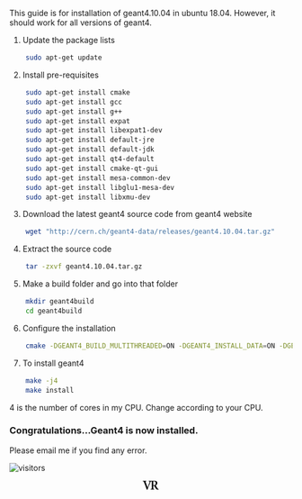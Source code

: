 This guide is for installation of geant4.10.04 in ubuntu 18.04. However, it should work for all versions of geant4.

1. Update the package lists
```bash
    sudo apt-get update
```

2. Install pre-requisites
```bash
    sudo apt-get install cmake
    sudo apt-get install gcc
    sudo apt-get install g++ 
    sudo apt-get install expat
    sudo apt-get install libexpat1-dev
    sudo apt-get install default-jre
    sudo apt-get install default-jdk
    sudo apt-get install qt4-default
    sudo apt-get install cmake-qt-gui
    sudo apt-get install mesa-common-dev
    sudo apt-get install libglu1-mesa-dev
    sudo apt-get install libxmu-dev
```    

3. Download the latest geant4 source code from geant4 website
```bash
    wget "http://cern.ch/geant4-data/releases/geant4.10.04.tar.gz"
```

4. Extract the source code
```bash
    tar -zxvf geant4.10.04.tar.gz
```

5. Make a build folder and go into that folder
```bash
    mkdir geant4build
    cd geant4build
```

6. Configure the installation
```bash
    cmake -DGEANT4_BUILD_MULTITHREADED=ON -DGEANT4_INSTALL_DATA=ON -DGEANT4_USE_OPENGL_X11=ON -DGEANT4_USE_QT=ON ../geant4.10.04
```

7. To install geant4 
```bash
    make -j4
    make install
```
4 is the number of cores in my CPU. Change according to your CPU.    

### Congratulations...Geant4 is now installed.

Please email me if you find any error.

![visitors](https://visitor-badge.glitch.me/badge?page_id=rangavirender.site.geant4)

<p align="center">
<img src="logo_v1.png" width="30">
</p>
